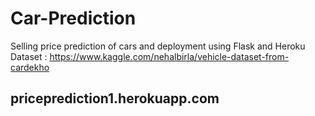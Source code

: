 # Car-Prediction
Selling price prediction of cars and deployment using Flask and Heroku
Dataset : https://www.kaggle.com/nehalbirla/vehicle-dataset-from-cardekho

## priceprediction1.herokuapp.com

